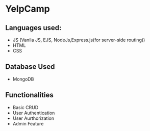 # YelpCamp
## Languages used:
* JS (Vanila JS, EJS, NodeJs,Express.js(for server-side routing))
* HTML
* CSS
## Database Used 
* MongoDB
## Functionalities
* Basic CRUD 
* User Authentication
* User Aurthorization
* Admin Feature
